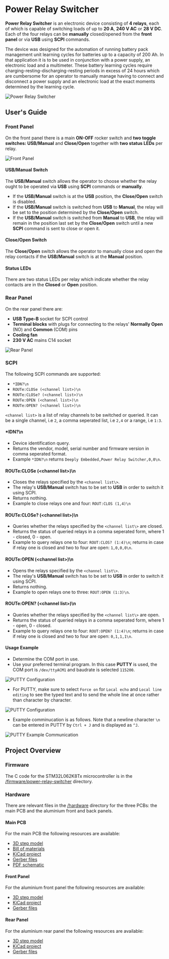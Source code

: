 # Power Relay Switcher

**Power Relay Switcher** is an electronic device consisting of **4 relays**, each of which is capable of switching loads of up to **20 A**, **240 V AC** or **28 V DC**. Each of the four relays can be **manually** closed/opened from the **front panel** or via **USB** using **SCPI** commands. 

The device was designed for the automation of running battery pack management unit learning cycles for batteries up to a capacity of 200 Ah. In that application it is to be used in conjunction with a power supply, an electronic load and a multimeter. These battery learning cycles require charging-resting-discharging-resting periods in excess of 24 hours which are cumbersome for an operator to manually manage having to connect and disconnect a power supply and an electronic load at the exact moments determined by the learning cycle.

![Power Relay Switcher](/assets/power_relay_switcher.png?raw=true)

## User's Guide

### Front Panel
On the front panel there is a main **ON-OFF** rocker switch and **two toggle switches: USB/Manual** and **Close/Open** together with **two status LEDs** per relay. 

![Front Panel](/assets/front_panel.png?raw=true)

#### USB/Manual Switch
The **USB/Manual** switch allows the operator to choose whether the relay ought to be operated via **USB** using **SCPI** commands or **manually**. 

- If the **USB/Manual** switch is at the **USB** position, the **Close/Open** switch is disabled. 
- If the **USB/Manual** switch is switched from **USB** to **Manual**, the relay will be set to the position determined by the **Close/Open** switch. 
- If the **USB/Manual** switch is switched from **Manual** to **USB**, the relay will remain in the position last set by the **Close/Open** switch until a new **SCPI** command is sent to close or open it.

#### Close/Open Switch
The **Close/Open** switch allows the operator to manually close and open the relay contacts if the **USB/Manual** switch is at the **Manual** position. 

#### Status LEDs
There are two status LEDs per relay which indicate whether the relay contacts are in the **Closed** or **Open** position. 

### Rear Panel
On the rear panel there are:
- **USB Type-B** socket for SCPI control
- **Terminal blocks** with plugs for connecting to the relays' **Normally Open** (NO) and **Common** (COM) pins
- **Cooling fan**
- **230 V AC** mains C14 socket

![Rear Panel](/assets/rear_panel.png?raw=true)

### SCPI
The following SCPI commands are supported:

- `*IDN?\n`
- `ROUTe:CLOSe (<channel list>)\n`
- `ROUTe:CLOSe? (<channel list>)\n`
- `ROUTe:OPEN (<channel list>)\n`
- `ROUTe:OPEN? (<channel list>)\n`

`<channel list>` is a list of relay channels to be switched or queried. It can be a single channel, i.e `2`, a comma seperated list, i.e `2,4` or a range, i.e `1:3`.

#### \*IDN?\n
- Device identification query.
- Returns the vendor, model, serial number and firmware version in comma seperated format.
- Example `*IDN?\n` returns `Deeply Embedded,Power Relay Switcher,0,0\n`.

#### ROUTe:CLOSe (\<channel list\>)\n
- Closes the relays specified by the `<channel list\>`.
- The relay's **USB/Manual** switch has to be set to **USB** in order to switch it using SCPI.
- Returns nothing.
- Example to close relays one and four: `ROUT:CLOS (1,4)\n`

#### ROUTe:CLOSe? (\<channel list\>)\n
- Queries whether the relays specified by the `<channel list\>` are closed.
- Returns the status of queried relays in a comma seperated form, where 1 - closed, 0 - open.
- Example to query relays one to four: `ROUT:CLOS? (1:4)\n`; returns in case if relay one is closed and two to four are open: `1,0,0,0\n`.

#### ROUTe:OPEN (\<channel list\>)\n
- Opens the relays specified by the `<channel list\>`. 
- The relay's **USB/Manual** switch has to be set to **USB** in order to switch it using SCPI.
- Returns nothing.
- Example to open relays one to three: `ROUT:OPEN (1:3)\n`.

#### ROUTe:OPEN? (\<channel list\>)\n
- Queries whether the relays specified by the `<channel list\>` are open.
- Returns the status of queried relays in a comma seperated form, where 1 - open, 0 - closed.
- Example to query relays one to four: `ROUT:OPEN? (1:4)\n`; returns in case if relay one is closed and two to four are open: `0,1,1,1\n`.

#### Usage Example
- Determine the COM port in use.
- Use your preferred terminal program. In this case **PUTTY** is used, the COM port is `/dev/ttyACM1` and baudrate is selected `115200`. 

![PUTTY Configuration](/assets/PUTTY%20PowerRelaySwitcher.png?raw=true)
- For PUTTY, make sure to select `Force on` for `Local echo` and `Local line editing` to see the typed text and to send the whole line at once rather than character by character.

![PUTTY Configuration](/assets/PUTTY%20Configuration%202.png?raw=true)

- Example comminucation is as follows. Note that a newline character `\n` can be entered in PUTTY by `Ctrl + J` and is displayed as `^J`.

![PUTTY Example Communication](/assets/PUTTY%20Example.png?raw=true)

## Project Overview

### Firmware
The C code for the STM32L062K8Tx microcontroller is in the [/firmware/power-relay-switcher](https://github.com/prtana/power-relay-switcher/tree/main/firmware/power-relay-switcher) directory.

### Hardware
There are relevant files in the [/hardware](https://github.com/prtana/power-relay-switcher/tree/main/hardware) directory for the three PCBs: the main PCB and the aluminium front and back panels.

#### Main PCB
For the main PCB the following resources are available:
- [3D step model](https://github.com/prtana/power-relay-switcher/tree/main/hardware/PRS_relay_board/3D)
- [Bill of materials](https://github.com/prtana/power-relay-switcher/tree/main/hardware/PRS_relay_board/BOM)
- [KiCad project](https://github.com/prtana/power-relay-switcher/tree/main/hardware/PRS_relay_board/KiCad)
- [Gerber files](https://github.com/prtana/power-relay-switcher/tree/main/hardware/PRS_relay_board/Gerbers)
- [PDF schematic](https://github.com/prtana/power-relay-switcher/blob/main/hardware/PRS_relay_board/PRS_relay_board.pdf)

#### Front Panel
For the aluminium front panel the following resources are available:
- [3D step model](https://github.com/prtana/power-relay-switcher/tree/main/hardware/PRS_front_panel/3D)
- [KiCad project](https://github.com/prtana/power-relay-switcher/tree/main/hardware/PRS_front_panel/KiCad)
- [Gerber files](https://github.com/prtana/power-relay-switcher/tree/main/hardware/PRS_front_panel/Gerbers)

#### Rear Panel
For the aluminium rear panel the following resources are available:
- [3D step model](https://github.com/prtana/power-relay-switcher/tree/main/hardware/PRS_rear_panel/3D)
- [KiCad project](https://github.com/prtana/power-relay-switcher/tree/main/hardware/PRS_rear_panel/KiCad)
- [Gerber files](https://github.com/prtana/power-relay-switcher/tree/main/hardware/PRS_rear_panel/Gerbers)

